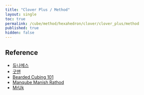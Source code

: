 ```yaml
---
title: "Clover Plus / Method"
layout: single
toc: true
permalink: /cube/method/hexahedron/clover/clover_plus/method
published: true
hidden: false
---
```


<head>
  <base target="_blank">
</head>



## Reference

- [듀나메스](https://youtu.be/hurdVh7nxZY)
- [굿맨](https://youtu.be/gfVEHmBB55A)
- [Bearded Cubing 101](https://youtu.be/9UBbv3K3cQI)
- [Manqube Manish Rathod](https://youtu.be/pqMFFX5WxbQ)
- [MrUk](https://youtu.be/EeP48LONnow)